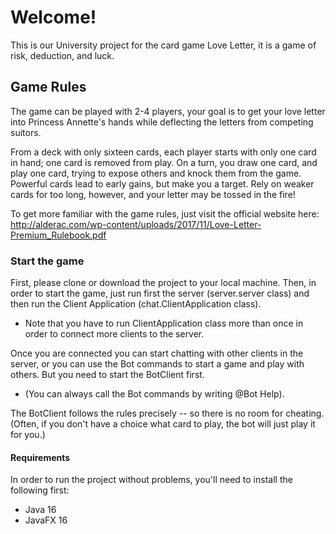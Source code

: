 # Welcome!
This is our University project for the card game Love Letter, it is a game of risk, deduction, and luck.

## Game Rules
The game can be played with 2-4 players, your goal is to get your love letter into Princess Annette's hands while deflecting the letters from competing suitors.

From a deck with only sixteen cards, each player starts with only one card in hand; one card is removed from play. On a turn, you draw one card, and play one card, trying to expose others and knock them from the game. Powerful cards lead to early gains, but make you a target. Rely on weaker cards for too long, however, and your letter may be tossed in the fire!

To get more familiar with the game rules, just visit the official website here: http://alderac.com/wp-content/uploads/2017/11/Love-Letter-Premium_Rulebook.pdf

### Start the game
First, please clone or download the project to your local machine. Then, in order to start the game, just run first the server (server.server class) and then run the Client Application (chat.ClientApplication class).
* Note that you have to run ClientApplication class more than once in order to connect more clients to the server.

Once you are connected you can start chatting with other clients in the server, or you can use the Bot commands to start a game and play with others. But you need to start the BotClient first.
* (You can always call the Bot commands by writing @Bot Help).

The BotClient follows the rules precisely -- so there is no room for cheating. (Often, if you don't have a choice what card to play, the bot will just play it for you.)

#### Requirements 
In order to run the project without problems, you'll need to install the following first:
* Java 16
* JavaFX 16

